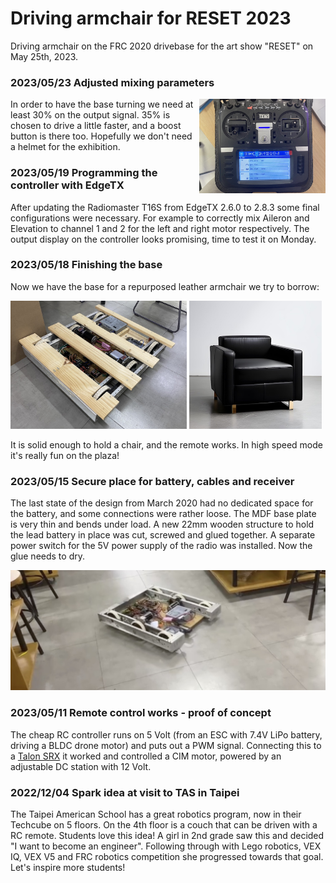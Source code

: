 # Driving armchair for RESET 2023

Driving armchair on the FRC 2020 drivebase for the art show "RESET" on May 25th, 2023.

### 2023/05/23 Adjusted mixing parameters

<img src="docs/2023-05-23_controller.jpg" align="right" width="40%">

In order to have the base turning we need at least 30% on the output signal. 35% is chosen to drive a little faster, and a boost button is there too. Hopefully we don't need a helmet for the exhibition.

### 2023/05/19 Programming the controller with EdgeTX

After updating the Radiomaster T16S from EdgeTX 2.6.0 to 2.8.3 some final configurations were necessary. For example to correctly mix Aileron and Elevation to channel 1 and 2 for the left and right motor respectively. The output display on the controller looks promising, time to test it on Monday.

### 2023/05/18 Finishing the base

Now we have the base for a repurposed leather armchair we try to borrow:

<img src="docs/base20230519.jpg" width="56%"> <img src="docs/armchair.jpg" width="42%"> 

It is solid enough to hold a chair, and the remote works. In high speed mode it's really fun on the plaza!

### 2023/05/15 Secure place for battery, cables and receiver

The last state of the design from March 2020 had no dedicated space for the battery, and some connections were rather loose. The MDF base plate is very thin and bends under load. A new 22mm wooden structure to hold the lead battery in place was cut, screwed and glued together. A separate power switch for the 5V power supply of the radio was installed. Now the glue needs to dry.

![driving base](docs/2023-05-15_base.jpg)

### 2023/05/11 Remote control works - proof of concept

The cheap RC controller runs on 5 Volt (from an ESC with 7.4V LiPo battery, driving a BLDC drone motor) and puts out a PWM signal. Connecting this to a [Talon SRX](https://www.vexrobotics.com/217-8080.html) it worked and controlled a CIM motor, powered by an adjustable DC station with 12 Volt.

### 2022/12/04 Spark idea at visit to TAS in Taipei

The Taipei American School has a great robotics program, now in their Techcube on 5 floors. On the 4th floor is a couch that can be driven with a RC remote. Students love this idea! A girl in 2nd grade saw this and decided "I want to become an engineer". Following through with Lego robotics, VEX IQ, VEX V5 and FRC robotics competition she progressed towards that goal. Let's inspire more students!
